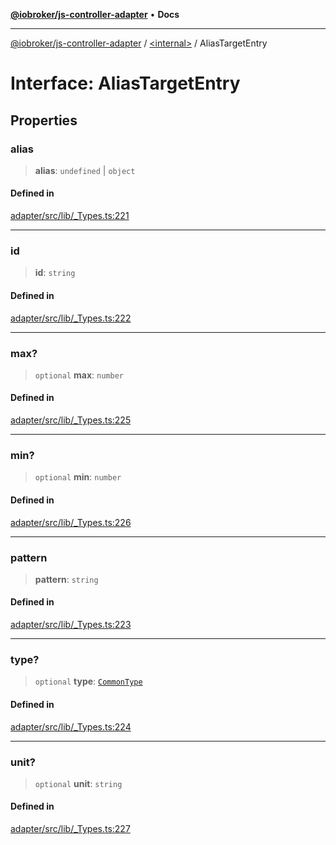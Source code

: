 [**@iobroker/js-controller-adapter**](../../README.md) • **Docs**

***

[@iobroker/js-controller-adapter](../../globals.md) / [\<internal\>](../README.md) / AliasTargetEntry

# Interface: AliasTargetEntry

## Properties

### alias

> **alias**: `undefined` \| `object`

#### Defined in

[adapter/src/lib/\_Types.ts:221](https://github.com/ioBroker/ioBroker.js-controller/blob/8896efebaa940f64d52c1c649e1e7f7a5500873b/packages/adapter/src/lib/_Types.ts#L221)

***

### id

> **id**: `string`

#### Defined in

[adapter/src/lib/\_Types.ts:222](https://github.com/ioBroker/ioBroker.js-controller/blob/8896efebaa940f64d52c1c649e1e7f7a5500873b/packages/adapter/src/lib/_Types.ts#L222)

***

### max?

> `optional` **max**: `number`

#### Defined in

[adapter/src/lib/\_Types.ts:225](https://github.com/ioBroker/ioBroker.js-controller/blob/8896efebaa940f64d52c1c649e1e7f7a5500873b/packages/adapter/src/lib/_Types.ts#L225)

***

### min?

> `optional` **min**: `number`

#### Defined in

[adapter/src/lib/\_Types.ts:226](https://github.com/ioBroker/ioBroker.js-controller/blob/8896efebaa940f64d52c1c649e1e7f7a5500873b/packages/adapter/src/lib/_Types.ts#L226)

***

### pattern

> **pattern**: `string`

#### Defined in

[adapter/src/lib/\_Types.ts:223](https://github.com/ioBroker/ioBroker.js-controller/blob/8896efebaa940f64d52c1c649e1e7f7a5500873b/packages/adapter/src/lib/_Types.ts#L223)

***

### type?

> `optional` **type**: [`CommonType`](../type-aliases/CommonType.md)

#### Defined in

[adapter/src/lib/\_Types.ts:224](https://github.com/ioBroker/ioBroker.js-controller/blob/8896efebaa940f64d52c1c649e1e7f7a5500873b/packages/adapter/src/lib/_Types.ts#L224)

***

### unit?

> `optional` **unit**: `string`

#### Defined in

[adapter/src/lib/\_Types.ts:227](https://github.com/ioBroker/ioBroker.js-controller/blob/8896efebaa940f64d52c1c649e1e7f7a5500873b/packages/adapter/src/lib/_Types.ts#L227)
